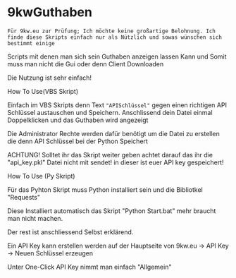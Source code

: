 # 9kwGuthaben
``Für 9kw.eu zur Prüfung; Ich möchte keine großartige Belohnung. Ich finde diese Skripts einfach nur als Nützlich und sowas wünschen sich bestimmt einige``

Scripts mit denen man sich sein Guthaben anzeigen lassen Kann und Somit muss man nicht die Gui oder denn Client Downloaden

Die Nutzung ist sehr einfach!

How To Use(VBS Skript)

Einfach im VBS Skripts denn Text ``"APISchlüssel"`` gegen einen richtigen API Schlüssel austauschen
und Speichern. Anschlissend dein Datei einmal Doppelklicken und das Guthaben wird angezeigt

Die Administrator Rechte werden dafür benötigt um die Datei zu erstellen die denn API Schlüssel bei der Python Speichert

ACHTUNG!
Solltet ihr das Skript weiter geben achtet darauf das ihr die "api_key.pkl" Datei nicht mit sendet! in dieser ist euer API key gespeichert!


How To Use (Py Skript)

Für das Pyhton Skript muss Python installiert sein und die Bibliotkel "Requests"

Diese Installiert automatisch das Skript "Python Start.bat" mehr braucht man nicht machen.

Der rest ist anschliessend Selbst erklärend. 


Ein API Key kann erstellen werden auf der Hauptseite von 
9kw.eu -> API Key -> Neuen Schlüssel erzeugen

Unter One-Click API Key nimmt man einfach "Allgemein"
